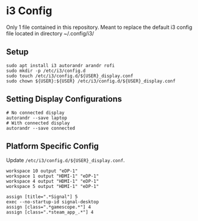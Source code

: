 # i3 Config
Only 1 file contained in this repository.
Meant to replace the default i3 config file located in directory ~/.config/i3/

## Setup

```shell
sudo apt install i3 autorandr arandr rofi
sudo mkdir -p /etc/i3/config.d
sudo touch /etc/i3/config.d/${USER}_display.conf
sudo chown ${USER}:${USER} /etc/i3/config.d/${USER}_display.conf
```

## Setting Display Configurations

```shell
# No connected display
autorandr --save laptop
# With connected display
autorandr --save connected
```

## Platform Specific Config

Update `/etc/i3/config.d/${USER}_display.conf`.

```shell
workspace 10 output "eDP-1"
workspace 1 output "HDMI-1" "eDP-1"
workspace 4 output "HDMI-1" "eDP-1"
workspace 5 output "HDMI-1" "eDP-1"

assign [title=".*Signal"] 5
exec --no-startup-id signal-desktop
assign [class=".*gamescope.*"] 4
assign [class=".*steam_app_.*"] 4
```
